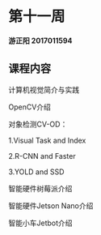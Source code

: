 # 第十一周

**游正阳 2017011594**

## 课程内容

计算机视觉简介与实践

OpenCV介绍

对象检测CV-OD：

1.Visual Task and Index

2.R-CNN and Faster

3.YOLD and SSD

智能硬件树莓派介绍

智能硬件Jetson Nano介绍

智能小车Jetbot介绍